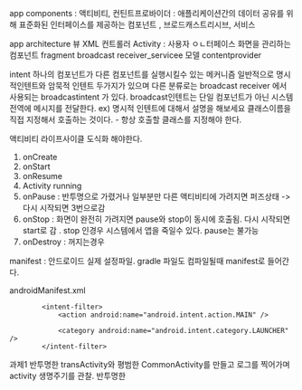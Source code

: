 app components : 액티비티, 컨틴트프로바이더 : 애플리케이션간의 데이터 공유를 위해 표준화된 인터페이스를 제공하는 컴포넌트  , 브로드캐스트리시브, 서비스 

app architecture
 뷰 XML
 컨트롤러 Activity : 사용자 ㅇㄴ터페이스 화면을 관리하는 컴포넌트
 	 fragment broadcast receiver_servicee
 모델 contentprovider 


 intent 하나의 컴포넌트가 다른 컴포넌트를 실행시킬수 있는 메커니즘
  일반적으로 명시적인텐트와 암묵적 인텐트 두가지가 있으며 다른 분류로는 broadcast receiver 에서 사용되는 broadcastintent 가 있다. broadcast인텐트는 단일 컴포넌트가 아닌 시스템전역에 메시지를 전달한다.  ex) 명시적 인텐트에 대해서 설명을 해보세요  클래스이름을 직접 지정해서 호출하는 것이다. - 항상 호출할 클래스를 지정해야 한다.



액티비티 라이프사이클 도식화 해야한다. 
1. onCreate
2. onStart
3. onResume
4. Activity running
5. onPause : 반투명으로 가렸거나 일부분만 다른 액티비티에 가려지면 퍼즈상태 -> 다시 시작되면 3번으로감 
6. onStop  : 화면이 완전히 가려지면 pause와 stop이 동시에 호출됨. 다시 시작되면 start로 감 . stop 인경우 시스템에서 앱을 죽일수 있다. pause는 불가능 
7. onDestroy : 꺼지는경우 


manifest : 안드로이드 실제 설정파일. gradle 파일도 컴파일될때 manifest로 들어간다. 
<!-- 엔트리포인트를 정하는 부분 --> androidManifest.xml
            <intent-filter> 
                <action android:name="android.intent.action.MAIN" />

                <category android:name="android.intent.category.LAUNCHER" />
            </intent-filter>



과제1 반투명한 transActivity와 평범한 CommonActivity를 만들고 로그를 찍어가며 activity 생명주기를 관찰. 
반투명한 